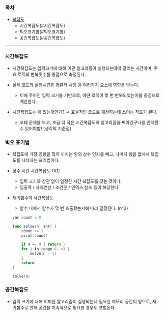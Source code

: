 ### 목차
- [복잡도](#복잡도)
    - 시간복잡도(#시간복잡도)
    - 빅오표기법(#빅오표기법)
    - 공간복잡도(#공간복잡도)

---

### 시간복잡도

- 시간복잡도는 입력크기에 대해 어떤 알고리즘이 실행되는데에 걸리는 시간이며, 주요 로직의 반복횟수를 중점으로 측정된다.

- 실제 코드의 실행시간은 컴퓨터 사양 등 여러가지 요소에 영향을 받는다.
    - 이에 주어진 입력 크기를 기반으로, 어떤 로직이 몇 번 반복되었는지를 중점으로 계산한다.

- 시간복잡도는 왜 있는것인가? → 효율적인 코드로 개선하는데 쓰이는 척도가 된다.
    - 코테 문제를 보고, 조금 더 작은 시간복잡도의 알고리즘을 써야겠구나를 인지할 수 있어야함! (생각의 기준점)



### 빅오 표기법

- 복잡도에 가장 영향을 많이 끼치는 항의 상수 인자를 빼고, 나머지 항을 없애서 복잡도를 나타내는 표기법이다.
- 상수 시간 시간복잡도 O(1)
    - 입력 크기와 상관 없이 일정한 시간 복잡도를 갖는 것이다.
    - 입출력 / 사칙연산 / 조건문 / 인덱스 참조 등이 해당한다.

- 재귀함수의 시간복잡도
    - 함수 내에서 함수가 몇 번 호출했는지에 따라 결정된다. (n^3)
    
    
    ```swift
    var count = 0
    
    func solve(n: Int) {
        count += 1
        print(count)
    
        if n == 0 { return }
        for i in range 0..<3 {
            solve(n - 1)
        }
        return
    }
    
    solve(n)
    ```


### 공간복잡도
- 입력 크기에 대해 어떠한 알고리즘이 실행되는데 필요한 메모리 공간이 양으로, 재귀함수로 인해 공간을 지속적으로 필요한 경우도 포함된다.
